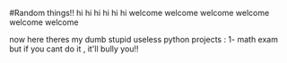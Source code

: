 #Random things!!
hi hi hi hi hi hi welcome welcome welcome welcome welcome welcome

now here theres my dumb stupid useless python projects :
1- math exam but if you cant do it , it'll bully you!!

